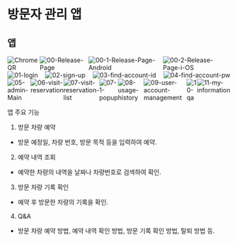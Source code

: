 # 방문자 관리 앱

## 앱
<div style="display: flex; justify-content: space-between;">
  <img src="https://i.ibb.co/2YLBs475/ChromeQR.png" alt="ChromeQR" border="0">
  <img src="https://i.ibb.co/p6SGpCZd/00-Release-Page.png" alt="00-Release-Page" border="0">
  <img src="https://i.ibb.co/CsBqL2Hm/00-1-Release-Page-Android.png" alt="00-1-Release-Page-Android" border="0">
  <img src="https://i.ibb.co/svk6hPSn/00-2-Release-Page-i-OS.png" alt="00-2-Release-Page-i-OS" border="0">
</div>
<div style="display: flex; justify-content: space-between;">
<img src="https://i.ibb.co/JWgpm7qF/01-login.png" alt="01-login" border="0">
<img src="https://i.ibb.co/VcpzYT1B/02-sign-up.png" alt="02-sign-up" border="0">
<img src="https://i.ibb.co/Wqpfjj1/03-find-account-id.png" alt="03-find-account-id" border="0">
<img src="https://i.ibb.co/HDn9tL7j/04-find-account-pw.png" alt="04-find-account-pw" border="0">
</div>
<div style="display: flex; justify-content: space-between;">
<img src="https://i.ibb.co/v6HRRhht/05-admin-Main.png" alt="05-admin-Main" border="0">
<img src="https://i.ibb.co/chJbzG7L/06-visit-reservation.png" alt="06-visit-reservation" border="0">
<img src="https://i.ibb.co/VyszGS4/07-visit-reservation-list.png" alt="07-visit-reservation-list" border="0">
<img src="https://i.ibb.co/MD033GN0/07-1-popup.png" alt="07-1-popup" border="0">
<img src="https://i.ibb.co/ds9MDwJV/08-usage-history.png" alt="08-usage-history" border="0">
<img src="https://i.ibb.co/ksXhbHHs/09-user-account-management.png" alt="09-user-account-management" border="0">
<img src="https://i.ibb.co/0HX9RWx/10-qa.png" alt="10-qa" border="0">
<img src="https://i.ibb.co/6cnj3mBH/11-my-information.png" alt="11-my-information" border="0">
</div>

앱 주요 기능
1. 방문 차량 예약
- 방문 예정일, 차량 번호, 방문 목적 등을 입력하여 예약.
2. 예약 내역 조회
- 예약한 차량의 내역을 날짜나 차량번호로 검색하여 확인.
3. 방문 차량 기록 확인
- 예약 후 방문한 차량의 기록을 확인.
4. Q&A
- 방문 차량 예약 방법, 예약 내역 확인 방법, 방문 기록 확인 방법, 탈퇴 방법 등.
